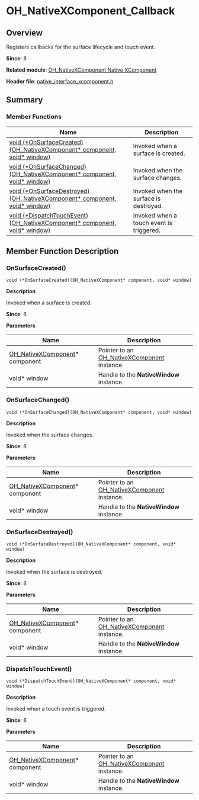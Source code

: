 # OH_NativeXComponent_Callback
<!--Kit: ArkUI-->
<!--Subsystem: ArkUI-->
<!--Owner: @sd-wu-->
<!--Designer: @sunbees-->
<!--Tester: @liuli0427-->
<!--Adviser: @HelloCrease-->

## Overview

Registers callbacks for the surface lifecycle and touch event.

**Since**: 8

**Related module**: [OH_NativeXComponent Native XComponent](capi-oh-nativexcomponent-native-xcomponent.md)

**Header file**: [native_interface_xcomponent.h](capi-native-interface-xcomponent-h.md)

## Summary

### Member Functions

| Name| Description|
| -- | -- |
| [void (\*OnSurfaceCreated)(OH_NativeXComponent* component, void* window)](#onsurfacecreated) | Invoked when a surface is created.|
| [void (\*OnSurfaceChanged)(OH_NativeXComponent* component, void* window)](#onsurfacechanged) | Invoked when the surface changes.|
| [void (\*OnSurfaceDestroyed)(OH_NativeXComponent* component, void* window)](#onsurfacedestroyed) | Invoked when the surface is destroyed.|
| [void (\*DispatchTouchEvent)(OH_NativeXComponent* component, void* window)](#dispatchtouchevent) | Invoked when a touch event is triggered.|

## Member Function Description

### OnSurfaceCreated()

```
void (*OnSurfaceCreated)(OH_NativeXComponent* component, void* window)
```

**Description**


Invoked when a surface is created.

**Since**: 8

**Parameters**

| Name                               | Description|
|------------------------------------| -- |
| [OH_NativeXComponent](capi-oh-nativexcomponent-native-xcomponent-oh-nativexcomponent.md)* component | Pointer to an [OH_NativeXComponent](capi-oh-nativexcomponent-native-xcomponent-oh-nativexcomponent.md) instance.|
| void* window                       | Handle to the **NativeWindow** instance.|

### OnSurfaceChanged()

```
void (*OnSurfaceChanged)(OH_NativeXComponent* component, void* window)
```

**Description**


Invoked when the surface changes.

**Since**: 8

**Parameters**

| Name| Description|
| -- | -- |
| [OH_NativeXComponent](capi-oh-nativexcomponent-native-xcomponent-oh-nativexcomponent.md)* component | Pointer to an [OH_NativeXComponent](capi-oh-nativexcomponent-native-xcomponent-oh-nativexcomponent.md) instance.|
|  void* window | Handle to the **NativeWindow** instance.|

### OnSurfaceDestroyed()

```
void (*OnSurfaceDestroyed)(OH_NativeXComponent* component, void* window)
```

**Description**


Invoked when the surface is destroyed.

**Since**: 8

**Parameters**

| Name| Description|
| -- | -- |
| [OH_NativeXComponent](capi-oh-nativexcomponent-native-xcomponent-oh-nativexcomponent.md)* component | Pointer to an [OH_NativeXComponent](capi-oh-nativexcomponent-native-xcomponent-oh-nativexcomponent.md) instance.|
|  void* window | Handle to the **NativeWindow** instance.|

### DispatchTouchEvent()

```
void (*DispatchTouchEvent)(OH_NativeXComponent* component, void* window)
```

**Description**


Invoked when a touch event is triggered.

**Since**: 8

**Parameters**

| Name| Description|
| -- | -- |
| [OH_NativeXComponent](capi-oh-nativexcomponent-native-xcomponent-oh-nativexcomponent.md)* component | Pointer to an [OH_NativeXComponent](capi-oh-nativexcomponent-native-xcomponent-oh-nativexcomponent.md) instance.|
|  void* window | Handle to the **NativeWindow** instance.|
